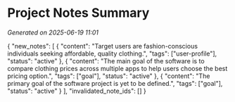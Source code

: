 # Project Notes Summary

*Generated on 2025-06-19 11:01*

{
  "new_notes": [
    {
      "content": "Target users are fashion-conscious individuals seeking affordable, quality clothing.",
      "tags": ["user-profile"],
      "status": "active"
    },
    {
      "content": "The main goal of the software is to compare clothing prices across multiple apps to help users choose the best pricing option.",
      "tags": ["goal"],
      "status": "active"
    },
    {
      "content": "The primary goal of the software project is yet to be defined.",
      "tags": ["goal"],
      "status": "active"
    }
  ],
  "invalidated_note_ids": []
}